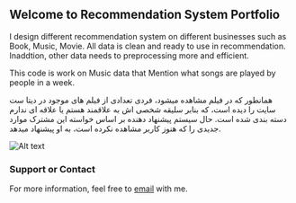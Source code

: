 ## Welcome to Recommendation System Portfolio

I design different recommendation system on different businesses such as Book, Music, Movie. All data is clean and ready to use in recommendation. Inaddtion, other data needs to preprocessing more and efficient.  

This code is work on Music data that Mention what songs are played by people in a week. 

همانطور که در فیلم مشاهده میشود، فردی تعدادی از فیلم های موجود در دیتا ست سایت را دیده است، که بنابر سلیقه شخصی اش به علاقمند هستم یا علاقه ای ندارم دسته بندی شده است. حال سیستم پیشنهاد دهنده بر اساس خواسته این مشترک موارد جدیدی را که هنوز کاربر مشاهده نکرده است، به او پیشنهاد میدهد.

![Alt text](https://github.com/abmadani/Recommendation/blob/master/ezgif.com-video-to-gif.gif) 
### Support or Contact

For more information, feel free to [email](mailto:abolfazl.madani71@gmail.com?subject=[GitHub]%20Recommendation) with me.
